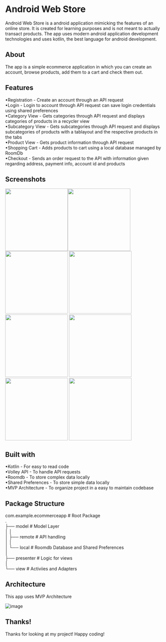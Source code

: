 # Android Web Store

Android Web Store is a android application mimicking the features of an online store. It is created for learning purposes and is not meant to actually transact products. The app uses modern android application development technologies and uses kotlin, the best language for android development.

## About

The app is a simple ecommerce application in which you can create an account, browse products, add them to a cart and check them out.

## Features

•Registration - Create an account through an API request<br />
•Login - Login to account through API request can save login credentials using shared preferences<br />
•Category View - Gets categories through API request and displays categories of products in a recycler view<br />
•Subcategory View - Gets subcategories through API request and displays subcategories of products with a tablayout and the respective products in the tabs<br />
•Product View - Gets product information through API request<br />
•Shopping Cart - Adds products to cart using a local database managed by RoomDb<br />
•Checkout - Sends an order request to the API with information given regarding address, payment info, account id and products<br />

## Screenshots

<img src="https://user-images.githubusercontent.com/68170232/190650053-6d31b7fe-eb28-42eb-bffd-a69fc79da133.png" width="200"/><img src="https://user-images.githubusercontent.com/68170232/190651025-3a45489c-0a90-4148-8c8a-d4ee2f920934.png" width="200"/>
<img src="https://user-images.githubusercontent.com/68170232/190651232-28167c0b-f103-4013-a6de-0457d723a5a5.png" width="200"/>
<img src="https://user-images.githubusercontent.com/68170232/190651281-05ba5ba4-013d-4c15-aefe-d99399a1da64.png" width="200"/>
<img src="https://user-images.githubusercontent.com/68170232/190651380-f7e8fd26-dba5-4807-94ff-717354e7b143.png" width="200"/>
<img src="https://user-images.githubusercontent.com/68170232/190651420-c6c20e9e-4af4-4893-88e0-3f67f9107abe.png" width="200"/>
<img src="https://user-images.githubusercontent.com/68170232/190651465-929f5c8f-f084-4d13-beaf-8dd6c9a44930.png" width="200"/>
<img src="https://user-images.githubusercontent.com/68170232/190656578-021d3aad-b8f5-4d3b-8da8-3aa0a44b14b4.png" width="200"/>


## Built with

•Kotlin - For easy to read code<br />
•Volley API - To handle API requests<br />
•Roomdb - To store complex data locally<br />
•Shared Preferences - To store simple data locally<br />
•MVP Architecture - To organize project in a easy to maintain codebase<br />

## Package Structure

com.example.ecommerceapp             # Root Package<br />
.<br />
├── model                            # Model Layer <br />
│   │<br />
│   ├── remote                       # API handling<br />
│   │   <br />
│   └── local                        # Roomdb Database and Shared Preferences<br />
│<br />
├── presenter                        # Logic for views<br />
│<br />
└── view                             # Activiies and Adapters<br />


## Architecture

This app uses MVP Architecture

![image](https://user-images.githubusercontent.com/68170232/190653675-0e6b4025-887e-4c07-908e-b50b4905d007.png)

## Thanks!

Thanks for looking at my project! Happy coding!



